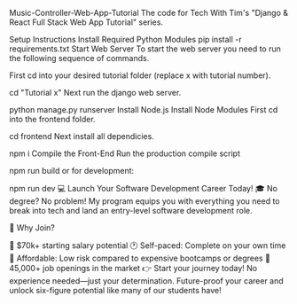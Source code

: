 Music-Controller-Web-App-Tutorial
The code for Tech With Tim's "Django & React Full Stack Web App Tutorial" series.

Setup Instructions
Install Required Python Modules
pip install -r requirements.txt
Start Web Server
To start the web server you need to run the following sequence of commands.

First cd into your desired tutorial folder (replace x with tutorial number).

cd "Tutorial x"
Next run the django web server.

python manage.py runserver
Install Node.js
Install Node Modules
First cd into the frontend folder.

cd frontend
Next install all dependicies.

npm i
Compile the Front-End
Run the production compile script

npm run build
or for development:

npm run dev
💻 Launch Your Software Development Career Today!
🎓 No degree? No problem! My program equips you with everything you need to break into tech and land an entry-level software development role.

🚀 Why Join?

💼 $70k+ starting salary potential
🕐 Self-paced: Complete on your own time
🤑 Affordable: Low risk compared to expensive bootcamps or degrees
🎯 45,000+ job openings in the market
👉 Start your journey today!
No experience needed—just your determination. Future-proof your career and unlock six-figure potential like many of our students have!
